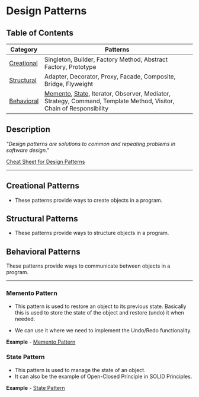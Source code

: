# Design Patterns

## Table of Contents

| Category | Patterns |
| --- | --- |
| [Creational](#creational-patterns) | Singleton, Builder, Factory Method, Abstract Factory, Prototype |
| [Structural](#structural-patterns) | Adapter, Decorator, Proxy, Facade, Composite, Bridge, Flyweight |
| [Behavioral](#behavioral-patterns) | [Memento](#memento-pattern), [State](#state-pattern), Iterator, Observer, Mediator, Strategy, Command, Template Method, Visitor, Chain of Responsibility |

## Description

*"Design patterns are solutions to common and repeating problems in software design."*

[Cheat Sheet for Design Patterns](https://refactoring.guru)

___

## Creational Patterns

- These patterns provide ways to create objects in a program.

## Structural Patterns

- These patterns provide ways to 
structure objects in a program.

## Behavioral Patterns

These patterns provide ways to communicate between objects in a program.

___

### Memento Pattern

- This pattern is used to restore an object to its previous state. Basically this is used to store the state of the object and restore (undo) it when needed.

- We can use it where we need to implement the Undo/Redo functionality.

**Example** - [Memento Pattern](Memento.php)

### State Pattern

- This pattern is used to manage the state of an object.
- It can also be the example of Open-Closed Principle in SOLID Principles.

**Example** - [State Pattern](State.php)

